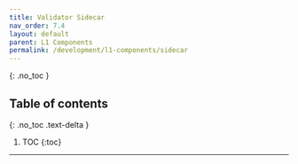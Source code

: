 ```yaml
---
title: Validator Sidecar
nav_order: 7.4
layout: default
parent: L1 Components
permalink: /development/l1-components/sidecar
---
```


{: .no_toc }

## Table of contents
{: .no_toc .text-delta }

1. TOC
{:toc}

---


